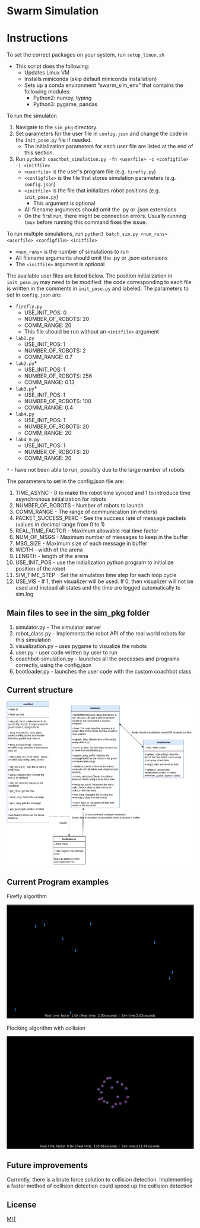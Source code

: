 # Swarm Simulation

# Instructions
To set the correct packages on your system, run `setup_linux.sh`
* This script does the following:
    * Updates Linux VM
    * Installs miniconda (skip default miniconda installation)
    * Sets up a conda environment “swarm_sim_env” that contains the following modules:
        * Python2: numpy, typing
        * Python3: pygame, pandas

To run the simulator:
1. Navigate to the `sim_pkg` directory. 
2. Set parameters for the user file in `config.json` and change the code in the `init_pose.py` file if needed.
    * The initialization parameters for each user file are listed at the end of this section.  
3. Run `python3 coachbot_simulation.py -fn <userfile> -c <configfile> -i <initfile>`
    * `<userfile>` is the user's program file (e.g. `firefly.py`)
    * `<configfile>` is the file that stores simulation parameters (e.g. `config.json`)
    * `<initfile>` is the file that initializes robot positions (e.g. `init_pose.py`) 
        * This argument is optional
    * All filename arguments should omit the .py or .json extensions
    * On the first run, there might be connection errors. Usually running `tmux` before running this command fixes the issue.

To run multiple simulations, run `python3 batch_sim.py <num_runs> <userfile> <configfile> <initfile>` 
* `<num_runs>` is the number of simulations to run
* All filename arguments should omit the .py or .json extensions
* The `<initfile>` argument is optional


The available user files are listed below. The position initialization in `init_pose.py` may need to be modified: the code corresponding to each file is written in the comments in `init_pose.py` and labeled. The parameters to set in `config.json` are:

- `firefly.py`
    - USE_INIT_POS: 0
    - NUMBER_OF_ROBOTS: 20
    - COMM_RANGE: 20
    - This file should be run without an `<initfile>` argument
- `lab1.py`
    - USE_INIT_POS: 1
    - NUMBER_OF_ROBOTS: 2
    - COMM_RANGE: 0.7
- `lab2.py`*
    - USE_INIT_POS: 1
    - NUMBER_OF_ROBOTS: 256
    - COMM_RANGE: 0.13
- `lab3.py`*
    - USE_INIT_POS: 1
    - NUMBER_OF_ROBOTS: 100
    - COMM_RANGE: 0.4
- `lab4.py`
    - USE_INIT_POS: 1
    - NUMBER_OF_ROBOTS: 20
    - COMM_RANGE: 20
- `lab4_m.py`
    - USE_INIT_POS: 1
    - NUMBER_OF_ROBOTS: 20
    - COMM_RANGE: 20

`*` - have not been able to run, possibly due to the large number of robots

The parameters to set in the config.json file are: 
1. TIME_ASYNC - 0 to make the robot time synced and 1 to introduce time asynchronous initialization for robots 
2. NUMBER_OF_ROBOTS - Number of robots to launch
3. COMM_RANGE - The range of communication (in meters)
4. PACKET_SUCCESS_PERC - See the success rate of message packets (values in decimal range from 0 to 1)
5. REAL_TIME_FACTOR - Maximum allowable real time factor
6. NUM_OF_MSGS - Maximum number of messages to keep in the buffer
7. MSG_SIZE - Maximum size of each message in buffer
8. WIDTH - width of the arena
9. LENGTH - length of the arena
10. USE_INIT_POS - use the initialization python program to initialize position of the robot
11. SIM_TIME_STEP - Set the simulation time step for each loop cycle
12. USE_VIS - If 1, then visualizer will be used. If 0, then visualizer will not be used and instead all states and the time are logged automatically to sim.log

## Main files to see in the sim_pkg folder

1. simulator.py - The simulator server
2. robot_class.py - Implements the robot API of the real world robots for this simulation
3. visualization.py - uses pygame to visualize the robots
4. user.py - user code written by user to run 
5. coachbot-simulation.py - launches all the processes and programs correctly, using the config.json
6. bootloader.py - launches the user code with the custom coachbot class

## Current structure
![Structure](.github/images/workflow.drawio.png)

## Current Program examples

Firefly algorithm

![Firefly](.github/images/firefly.gif)

Flocking algorithm with collision 

![Flocking](.github/images/flocking.gif)

## Future improvements

Currently, there is a brute force solution to collision detection. Implementing a faster method of collision detection could speed up the collision detection

## License
[MIT](https://choosealicense.com/licenses/mit/)
